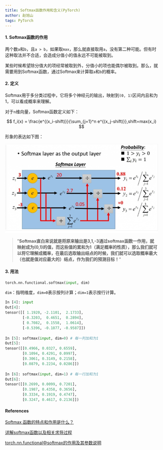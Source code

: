 ```yaml
---
title: Softmax函数作用和含义(PyTorch)
author: 赵旭山
tags: PyTorch
---
```


#### 1. Softmax函数的作用

两个数`a`和`b`，且`a > b`，如果取`max`，那么就直接取用`a`，没有第二种可能。但有时这种取法并不合适，会造成分值小的值永远不可能被取到。

某些时候希望除分值大的项经常被取到外，分值小的项也能偶尔被取到。那么，就需要用到Softmax函数，通过Softmax来计算取`a`和`b`的概率。

#### 2. 定义

Softmax用于多分类过程中，它将多个神经元的输出，映射到`(0, 1)`区间内且和为1，可以看成概率来理解。

对于`n`维向量，Softmax函数定义如下：

$$ f_i(x) = \frac{e^{(x_i-shift)}}{\sum_{j=1}^n e^{(x_j-shift)}},shift=max(x_i) $$

形象的表达如下图：

![](/assets/images/softmax202003081717.jpg)

> "**Softmax直白来说就是将原来输出是3,1,-3通过softmax函数一作用，就映射成为(0,1)的值，而这些值的累和为1（满足概率的性质），那么我们就可以将它理解成概率，在最后选取输出结点的时候，我们就可以选取概率最大（也就是值对应最大的）结点，作为我们的预测目标！**"

#### 3. 用法

```python
torch.nn.functional.softmax(input, dim)
```

`dim`：指明维度，`dim=0`表示按列计算；`dim=1`表示按行计算。

```python
In [4]: input                                                   
Out[4]: 
tensor([[ 1.1920, -2.1101,  2.1733],
        [-0.3203,  0.4651,  0.2894],
        [ 0.7082,  0.1558,  1.0614],
        [-0.5396, -0.1877, -0.9587]])

In [5]: softmax(input, dim=0) # 每一列加和为1
Out[5]: 
tensor([[0.4966, 0.0327, 0.6559],
        [0.1094, 0.4291, 0.0997],
        [0.3061, 0.3149, 0.2158],
        [0.0879, 0.2234, 0.0286]])

In [6]: softmax(input, dim=1) # 每一行加和为1
Out[6]: 
tensor([[0.2699, 0.0099, 0.7201],
        [0.1987, 0.4358, 0.3656],
        [0.3334, 0.1919, 0.4747],
        [0.3247, 0.4617, 0.2136]])
```





#### References

[Softmax 函数的特点和作用是什么？](https://www.zhihu.com/question/23765351)

[详解softmax函数以及相关求导过程](https://zhuanlan.zhihu.com/p/25723112)

[torch.nn.functional中softmax的作用及其参数说明](https://www.cnblogs.com/wanghui-garcia/p/10675588.html)

